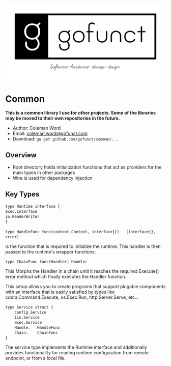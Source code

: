 ![](https://github.com/gofunct/common/blob/master/logo/dark_logo_transparent_background.png?raw=true)  

# Common

**This is a common library I use for other projects. Some of the libraries may be moved to their own
repositories in the future.**

* Author: Coleman Word 
* Email: coleman.word@gofunct.com
* Download: `go get github.com/gofunct/common/...`

## Overview
* Root directory holds initialization functions that act as providers for the main types in other packages
* Wire is used for dependency injection


## Key Types

    type Runtime interface {
    exec.Interface
    io.ReaderWriter
    }

    type HandleFunc func(context.Context, interface{})   (interface{}, error) 

is the function that is required to initialize the runtime. This handler is then passed to the runtime's wrapper functions:

    type ChainFunc func(Handler) Handler

This Morphs the Handler in a chain until it reaches the required Execute() error method which finally executes the Handler function.

This setup allows you to create programs that support plugable components with an interface that is easily satisfied by types like cobra.Command.Execute, os.Exec.Run, http.Server.Serve, etc...

    type Service struct {
        config.Service
        iio.Service
        exec.Service
        Handle.   HandleFunc
        Chain.    ChainFunc
    }


The service type implements the Runtime interface and additionally provides functionality for reading runtime configuration from remote endpoint, or from a local file. 